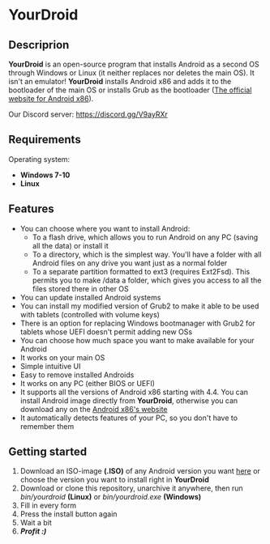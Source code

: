 # YourDroid
## Descriprion
**YourDroid** is an open-source program that installs Android as a second OS through Windows or Linux (it neither replaces nor deletes the main OS). 
It isn't an emulator! **YourDroid** installs Android x86 and adds it to the bootloader of the main OS or installs Grub as the bootloader ([The official website for Android x86](http://www.android-x86.org/)).

Our Discord server: https://discord.gg/V9ayRXr

## Requirements
Operating system:
- **Windows 7-10**
- **Linux**

## Features
- You can choose where you want to install Android: 
	- To a flash drive, which allows you to run Android on any PC (saving all the data) or install it 
	- To a directory, which is the simplest way. You'll have a folder with all Android files on any drive you want just as a normal folder
	- To a separate partition formatted to ext3 (requires Ext2Fsd). This permits you to make /data a folder, which gives you access to all the files stored there in other OS
- You can update installed Android systems 
- You can install my modified version of Grub2 to make it able to be used with tablets (controlled with volume keys) 
- There is an option for replacing Windows bootmanager with Grub2 for tablets whose UEFI doesn't permit adding new OSs
- You can choose how much space you want to make available for your Android
- It works on your main OS
- Simple intuitive UI
- Easy to remove installed Androids
- It works on any PC (either BIOS or UEFI)
- It supports all the versions of Android x86 starting with 4.4. You can install Android image directly from **YourDroid**, otherwise you can download any on the [Android x86's website](http://www.android-x86.org/download)
- It automatically detects features of your PC, so you don't have to remember them
## Getting started
1. Download an ISO-image **(.ISO)** of any Android version you want [here](http://www.android-x86.org/download) or choose the version you want to install right in **YourDroid**
2. Download or clone this repository, unarchive it anywhere, then run *bin/yourdroid* **(Linux)** or *bin/yourdroid.exe* **(Windows)**
5. Fill in every form
6. Press the install button again
7. Wait a bit
8. ***Profit :)***
